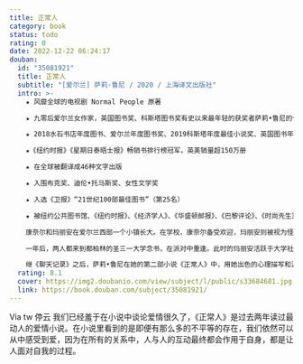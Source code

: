 ```yaml
---
title: 正常人
category: book
status: todo
rating: 0
date: 2022-12-22 06:24:17
douban:
  id: "35081921"
  title: 正常人
  subtitle: "[爱尔兰] 萨莉·鲁尼 / 2020 / 上海译文出版社"
  intro: >-
    ★ 风靡全球的电视剧 Normal People 原著

    ★ 九零后爱尔兰女作家，英国图书奖、科斯塔图书奖有史以来最年轻的获奖者萨莉•鲁尼的代表作

    ★ 2018水石书店年度图书、爱尔兰年度图书奖、2019科斯塔年度最佳小说奖、英国图书年度图书奖获奖作品

    ★《纽约时报》《星期日泰晤士报》畅销书排行榜冠军，英美销量超150万册

    ★ 在全球被翻译成46种文字出版

    ★ 入围布克奖、迪伦•托马斯奖、女性文学奖

    ★ 入选《卫报》“21世纪100部最佳图书”（第25名）

    ★ 被纽约公共图书馆、《纽约时报》、《经济学人》、《华盛顿邮报》、《巴黎评论》、《时尚先生》、Elle、NPR等数十家机构、媒体评为年度图书

    康奈尔和玛丽安在爱尔兰西部一个小镇长大。在学校，康奈尔备受欢迎，玛丽安则被视为怪人，独来独往。然而，一次令人怦然心动的对话，改变了两人的关系和他们今后的人生。

    一年后，两人都来到都柏林的圣三一大学念书，在派对中重逢。此时的玛丽安活跃于大学社交圈，康奈尔则成了边缘人，腼腆而缺乏自信。大学数年中，两人各自与他人交往，但似乎总有一种不可抗拒的磁力，将两人彼此拉近。他们如同“一盆土中的两株植物，环绕彼此生长，为了腾出空间而长得歪歪扭扭，形成某种令人难以置信的姿态”。最后在她走向自毁、而他往别处寻找生活的意义之际，他们究竟该如何拯救彼此？人怎样才能改变另一个人，人如何才能说出内心感受让别人真切感知？

    继《聊天记录》之后，萨莉•鲁尼在她的第二部小说《正常人》中，用她出色的心理描写和温柔细腻的文笔，探索微妙的阶层关系，初恋的激情、脆弱与危机，家庭关系和友谊复杂的纠缠，为当代小说注入新生力量。
  rating: 8.1
  cover: https://img2.doubanio.com/view/subject/l/public/s33684681.jpg
  link: https://book.douban.com/subject/35081921/
---
```


Via tw 停云 我们已经羞于在小说中谈论爱情很久了，《正常人》是过去两年读过最动人的爱情小说。在小说里看到的是即便有那么多的不平等的存在，我们依然可以从中感受到爱，因为在所有的关系中，人与人的互动最终都会作用于自身，都是让人面对自我的过程。

